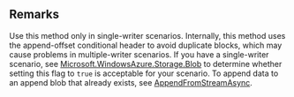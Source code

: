## Remarks  
 Use this method only in single-writer scenarios. Internally, this method uses the append-offset conditional header to avoid duplicate blocks, which may cause problems in multiple-writer scenarios.                     If you have a single-writer scenario, see [Microsoft.WindowsAzure.Storage.Blob](assetId:///N:Microsoft.WindowsAzure.Storage.Blob?qualifyHint=False&autoUpgrade=True) to determine whether setting this flag to `true` is acceptable for your scenario.             To append data to an append blob that already exists, see [AppendFromStreamAsync](assetId:///M:Microsoft.WindowsAzure.Storage.Blob.CloudAppendBlob.AppendFromStreamAsync(System.IO.Stream,System.Int64,Microsoft.WindowsAzure.Storage.AccessCondition,Microsoft.WindowsAzure.Storage.Blob.BlobRequestOptions,Microsoft.WindowsAzure.Storage.OperationContext)?qualifyHint=False&autoUpgrade=True).